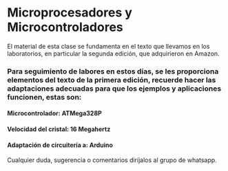 # Microprocesadores y Microcontroladores
El material de esta clase se fundamenta en el texto que llevamos en los laboratorios, en particular la segunda edición, que adquirieron en Amazon. 
### Para seguimiento de labores en estos días, se les proporciona elementos del texto de la primera edición, recuerde hacer las adaptaciones adecuadas para que los ejemplos y aplicaciones funcionen, estas son:
#### Microcontrolador: ATMega328P
#### Velocidad del cristal: 16 Megahertz
#### Adaptación de circuitería a: Arduino
Cualquier duda, sugerencia o comentarios diríjalos al grupo de whatsapp.
